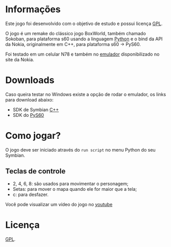 # Informações #
Este jogo foi desenvolvido com o objetivo de estudo e possui licença [GPL](http://www.gnu.org/licenses/gpl.txt).

O jogo é um remake do clássico jogo BoxWorld, também chamado Sokoban, para plataforma s60 usando a linguagem [Python](http://www.python.org/) e o bind da API da Nokia, originalmente em C++, para plataforma s60 -> PyS60.

Foi testado em um celular N78 e também no [emulador](http://www.forum.nokia.com/info/sw.nokia.com/id/4a7149a5-95a5-4726-913a-3c6f21eb65a5/S60-SDK-0616-3.0-mr.html) disponibilizado no site da Nokia.


# Downloads #
 Caso queira testar no Windows existe a opção de rodar o emulador, os links para download abaixo:

- SDK de Symbian [C++](http://www.forum.nokia.com/info/sw.nokia.com/id/4a7149a5-95a5-4726-913a-3c6f21eb65a5/S60-SDK-0616-3.0-mr.html)
- SDK do [PyS60](http://sourceforge.net/project/showfiles.php?group_id=154155&package_id=171153)


# Como jogar? #
O jogo deve ser iniciado através do `run script` no menu Python do seu Symbian.

## Teclas de controle

- 2, 4, 6, 8: são usados para movimentar o personagem;
- Setas: para mover o mapa quando ele for maior que a tela;
- c: para desfazer.

Você pode visualizar um vídeo do jogo no [youtube](http://www.youtube.com/watch?v=Fr0YVBX5nvE)


# Licença
[GPL](http://www.gnu.org/licenses/gpl.txt).

